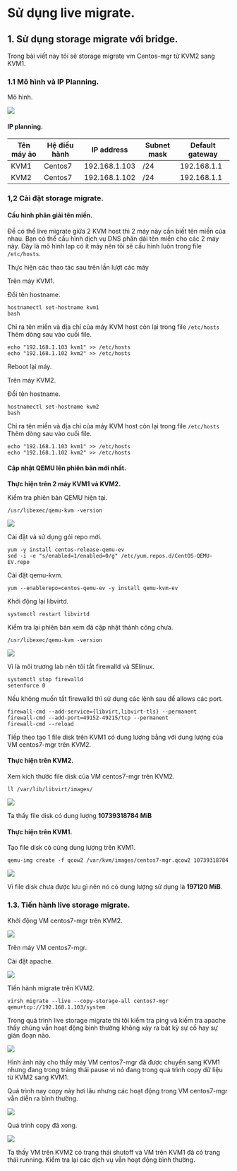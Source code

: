 # Sử dụng live migrate.

## 1. Sử dụng storage migrate với bridge.


Trong bài viết này tôi sẽ storage migrate vm Centos-mgr từ KVM2 sang KVM1.
### 1.1 Mô hình và IP Planning.
Mô hình.

![](anhcentos8/anh21.png)

#### IP planning.
|  Tên máy ảo  | Hệ điều hành    |IP address | Subnet mask |Default gateway|
|------|------|-------|-----|-------|
|KVM1| Centos7|192.168.1.103| /24| 192.168.1.1|
|KVM2| Centos7| 192.168.1.102| /24|192.168.1.1|

<a name ="4.2"></a>

### 1,2 Cài đặt storage migrate.

#### Cấu hình phân giải tên miền.

Để có thể live migrate giữa 2 KVM host thì 2 máy này cần biết tên miền của nhau. Bạn có thể cấu hình dịch vụ DNS phân dải tên miền cho các 2 máy này. Đây là mô hình lap có ít máy nên tôi sẽ cấu hình luôn trong file ``/etc/hosts``.

Thực hiện các thao tác sau trên lần lượt các máy

Trên máy KVM1.

Đổi tên hostname.
```
hostnamectl set-hostname kvm1
bash
```
Chỉ ra tên miền và địa chỉ của máy KVM host còn lại trong file ``/etc/hosts`` Thêm dòng sau vào cuối file.
```
echo "192.168.1.103 kvm1" >> /etc/hosts
echo "192.168.1.102 kvm2" >> /etc/hosts
```
Reboot lại máy.

Trên máy KVM2.

Đổi tên hostname.
```
hostnamectl set-hostname kvm2
bash
```
Chỉ ra tên miền và địa chỉ của máy KVM host còn lại trong file ``/etc/hosts`` Thêm dòng sau vào cuối file.
```
echo "192.168.1.103 kvm1" >> /etc/hosts
echo "192.168.1.102 kvm2" >> /etc/hosts
```

#### Cập nhật QEMU lên phiên bản mới nhất.

**Thực hiện trên 2 máy KVM1 và KVM2.**

Kiểm tra  phiên bản QEMU hiện tại.
```
/usr/libexec/qemu-kvm -version
```
![](anhcentos8/anh30.png)

Cài đặt  và sử dụng gói repo mới.
```
yum -y install centos-release-qemu-ev
sed -i -e "s/enabled=1/enabled=0/g" /etc/yum.repos.d/CentOS-QEMU-EV.repo
```
Cài đặt qemu-kvm.
```
yum --enablerepo=centos-qemu-ev -y install qemu-kvm-ev
```

Khởi động lại libvirtd.
```
systemctl restart libvirtd
```
Kiểm tra lại phiên bản xem đã cập nhật thành công  chưa.
```
/usr/libexec/qemu-kvm -version
```
![](anhcentos8/anh31.png)

Vì là môi trương lab nên tôi tắt firewalld và SElinux.
```
systemctl stop firewalld
setenforce 0
```
Nếu không muốn tắt firewalld thì sử dụng các lệnh sau để allows các port.
```
firewall-cmd --add-service={libvirt,libvirt-tls} --permanent
firewall-cmd --add-port=49152-49215/tcp --permanent
firewall-cmd --reload
```

Tiếp theo tạo 1 file disk trên KVM1 có dung lượng bằng với dung lượng của VM centos7-mgr trên KVM2.

#### Thực hiện trên KVM2.

Xem kích thước file disk của VM centos7-mgr trên KVM2.
```
ll /var/lib/libvirt/images/
```
![](anhcentos8/anh32.png)

Ta thấy file disk có dung lượng **10739318784 MiB**


#### Thực hiện trên KVM1.
Tạo file disk có cùng dung lượng trên KVM1.

```
qemu-img create -f qcow2 /var/kvm/images/centos7-mgr.qcow2 10739318784
```

![](anhcentos8/anh33.png)

Vì file disk chưa được lưu gì nên nó có dung lượng sử dụng là **197120 MiB**.

### 1.3. Tiến hành live storage migrate.

Khởi động VM centos7-mgr trên KVM2.

![](anhcentos8/anh35.png)

Trên máy VM centos7-mgr.

Cài đặt apache.

![](anhcentos8/anh34.png)


Tiến hành migrate trên KVM2.
```
virsh migrate --live --copy-storage-all centos7-mgr qemu+tcp://192.168.1.103/system
```
Trong quá trình live storage migrate thì tôi kiểm tra ping và kiếm tra apache thấy chúng vẫn hoạt động bình thường không xảy ra bất kỳ sự cố hay sự gián đoạn nào.

![](anhcentos8/anh36.png)

Hình ảnh này cho thấy máy VM centos7-mgr đã được chuyển sang KVM1 nhưng đang trong tráng thái pause vì nó đang trong quá trình copy dữ liệu từ KVM2 sang KVM1.

Quá trình nay copy này hơi lâu nhưng các hoạt động trong VM centos7-mgr vẫn diễn ra bình thường.

![](anhcentos8/anh38.png)

Quá trình copy đã xong.

![](anhcentos8/anh37.png)

Ta thấy VM trên KVM2 có trạng thái shutoff và VM trên KVM1 đã có trang thái running.  Kiểm tra lại các dịch vụ vẫn hoạt động bình thường.
